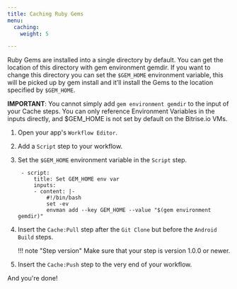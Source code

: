 ```yaml
---
title: Caching Ruby Gems
menu:
  caching:
    weight: 5

---
```

Ruby Gems are installed into a single directory by default. You can get the location of this directory with gem environment gemdir. If you want to change this directory you can set the `$GEM_HOME` environment variable, this will be picked up by gem install and it’ll install the Gems to the location specified by `$GEM_HOME`.

__IMPORTANT__: You cannot simply add `gem environment gemdir` to the input of your Cache steps. You can only reference Environment Variables in the inputs directly, and $GEM_HOME is not set by default on the Bitrise.io VMs.

1. Open your app's `Workflow Editor`.

1. Add a `Script` step to your workflow.

1. Set the `$GEM_HOME` environment variable in the `Script` step.

        - script:
            title: Set GEM_HOME env var
            inputs:
            - content: |-
                #!/bin/bash
                set -ev
                envman add --key GEM_HOME --value "$(gem environment gemdir)"

1. Insert the `Cache:Pull` step after the `Git Clone` but before the `Android Build` steps.

    !!! note "Step version"
        Make sure that your step is version 1.0.0 or newer.

1. Insert the `Cache:Push` step to the very end of your workflow.

And you're done!